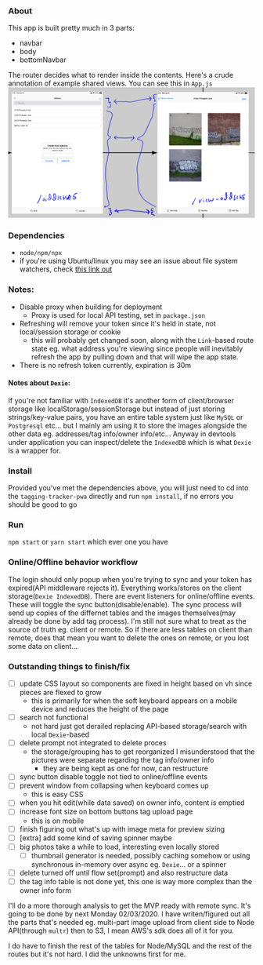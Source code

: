 
### About
This app is built pretty much in 3 parts:
* navbar
* body
* bottomNavbar

The router decides what to render inside the contents. Here's a crude annotation of example shared views. You can see this in `App.js`
![Shared Components](./app-parts.PNG)

### Dependencies
- `node/npm/npx`
- if you're using Ubuntu/linux you may see an issue about file system watchers, check [this link out](https://github.com/facebook/jest/issues/3254#issuecomment-297214395)



### Notes:
* Disable proxy when building for deployment
    * Proxy is used for local API testing, set in `package.json`
* Refreshing will remove your token since it's held in state, not local/session storage or cookie
    * this will probably get changed soon, along with the `Link`-based route state eg. what address you're viewing since people will inevitably refresh the app by pulling down and that will wipe the app state.
* There is no refresh token currently, expiration is 30m

#### Notes about `Dexie`:
If you're not familiar with `IndexedDB` it's another form of client/browser storage like localStorage/sessionStorage but instead of just storing strings/key-value pairs, you have an entire table system just like `MySQL` or `Postgresql` etc... but I mainly am using it to store the images alongside the other data eg. addresses/tag info/owner info/etc...
Anyway in devtools under application you can inspect/delete the `IndexedDB` which is what `Dexie` is a wrapper for.

### Install
Provided you've met the dependencies above, you will just need to cd into the `tagging-tracker-pwa` directly and run `npm install`, if no errors you should be good to go

### Run
`npm start` or `yarn start` which ever one you have

### Online/Offline behavior workflow
The login should only popup when you're trying to sync and your token has expired(API middleware rejects it). Everything works/stores on the client storage(`Dexie IndexedDB`). There are event listeners for online/offline events. These will toggle the sync button(disable/enable). The sync process will send up copies of the differnet tables and the images themselves(may already be done by add tag process). I'm still not sure what to treat as the source of truth eg. client or remote. So if there are less tables on client than remote, does that mean you want to delete the ones on remote, or you lost some data on client...

### Outstanding things to finish/fix
- [ ] update CSS layout so components are fixed in height based on vh since pieces are flexed to grow
    - this is primarily for when the soft keyboard appears on a mobile device and reduces the height of the page
- [ ] search not functional
    - not hard just got derailed replacing API-based storage/search with local `Dexie`-based
- [ ] delete prompt not integrated to delete proces
    - the storage/grouping has to get reorganized I misunderstood that the pictures were separate regarding the tag info/owner info
        - they are being kept as one for now, can restructure
- [ ] sync button disable toggle not tied to online/offline events
- [ ] prevent window from collapsing when keyboard comes up
    - this is easy CSS
- [ ] when you hit edit(while data saved) on owner info, content is emptied
- [ ] increase font size on bottom buttons tag upload page
    - this is on mobile
- [ ] finish figuring out what's up with image meta for preview sizing
- [ ] [extra] add some kind of saving spinner maybe
- [ ] big photos take a while to load, interesting even locally stored
    - [ ] thumbnail generator is needed, possibly caching somehow or using synchronous in-memory over async eg. `Dexie`... or a spinner
- [ ] delete turned off until flow set(prompt) and also restructure data
- [ ] the tag info table is not done yet, this one is way more complex than the owner info form

I'll do a more thorough analysis to get the MVP ready with remote sync. It's going to be done by next Monday 02/03/2020. I have writen/figured out all the parts that's needed eg. multi-part image upload from client side to Node API(through `multr`) then to S3, I mean AWS's sdk does all of it for you.

I do have to finish the rest of the tables for Node/MySQL and the rest of the routes but it's not hard. I did the unknowns first for me.